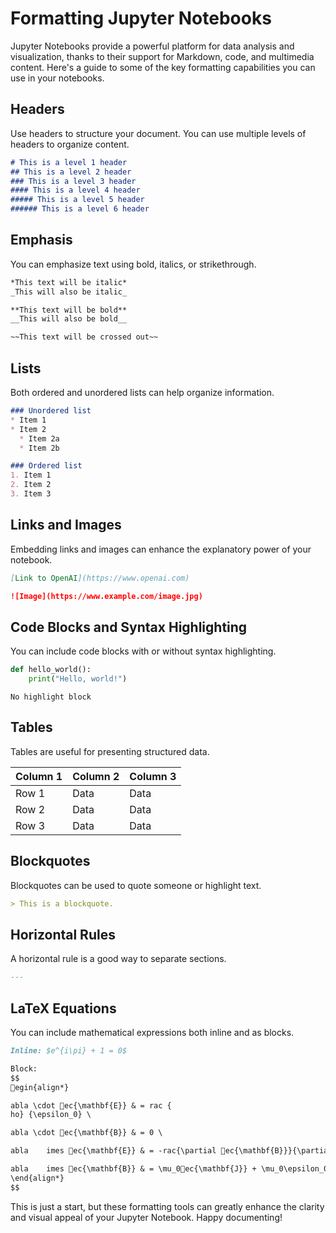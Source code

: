 
# Formatting Jupyter Notebooks

Jupyter Notebooks provide a powerful platform for data analysis and visualization, thanks to their support for Markdown, code, and multimedia content. Here's a guide to some of the key formatting capabilities you can use in your notebooks.

## Headers

Use headers to structure your document. You can use multiple levels of headers to organize content.

```markdown
# This is a level 1 header
## This is a level 2 header
### This is a level 3 header
#### This is a level 4 header
##### This is a level 5 header
###### This is a level 6 header
```

## Emphasis

You can emphasize text using bold, italics, or strikethrough.

```markdown
*This text will be italic*
_This will also be italic_

**This text will be bold**
__This will also be bold__

~~This text will be crossed out~~
```

## Lists

Both ordered and unordered lists can help organize information.

```markdown
### Unordered list
* Item 1
* Item 2
  * Item 2a
  * Item 2b

### Ordered list
1. Item 1
2. Item 2
3. Item 3
```

## Links and Images

Embedding links and images can enhance the explanatory power of your notebook.

```markdown
[Link to OpenAI](https://www.openai.com)

![Image](https://www.example.com/image.jpg)
```

## Code Blocks and Syntax Highlighting

You can include code blocks with or without syntax highlighting.

```python
def hello_world():
    print("Hello, world!")
```

```
No highlight block
```

## Tables

Tables are useful for presenting structured data.

| Column 1 | Column 2 | Column 3 |
|----------|----------|----------|
| Row 1    | Data     | Data     |
| Row 2    | Data     | Data     |
| Row 3    | Data     | Data     |

## Blockquotes

Blockquotes can be used to quote someone or highlight text.

```markdown
> This is a blockquote.
```

## Horizontal Rules

A horizontal rule is a good way to separate sections.

```markdown
---
```

## LaTeX Equations

You can include mathematical expressions both inline and as blocks.

```markdown
Inline: $e^{i\pi} + 1 = 0$

Block:
$$
egin{align*}

abla \cdot ec{\mathbf{E}} & = rac {
ho} {\epsilon_0} \

abla \cdot ec{\mathbf{B}} & = 0 \

abla 	imes ec{\mathbf{E}} & = -rac{\partial ec{\mathbf{B}}}{\partial t} \

abla 	imes ec{\mathbf{B}} & = \mu_0ec{\mathbf{J}} + \mu_0\epsilon_0rac{\partial ec{\mathbf{E}}}{\partial t}
\end{align*}
$$
```

This is just a start, but these formatting tools can greatly enhance the clarity and visual appeal of your Jupyter Notebook. Happy documenting!
